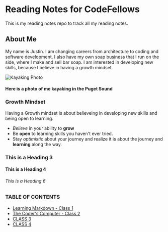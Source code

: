 # Reading Notes for CodeFellows

This is my reading notes repo to track all my reading notes.

## About Me

My name is Justin.  I am changing careers from architecture to coding and software development.  I also have my own soap business that I run on the side, where I make and sell bar soap.  I am interested in developing new skills, because I believe in having a growth mindset.

![Kayaking Photo](https://scontent-sea1-1.xx.fbcdn.net/v/t1.6435-9/121549527_10217143952062726_2814038383146855609_n.jpg?_nc_cat=105&ccb=1-3&_nc_sid=174925&_nc_ohc=Ne8nmxiusyIAX-M9ZjS&_nc_oc=AQledNBTBrwSq0A1dyqREmHbyEkmnYsGUvZM05VnGI-Tad58ILC8amBlDcvlJ6VCSCM&_nc_ht=scontent-sea1-1.xx&oh=1847f38f1b9e901a109eed8d113f642d&oe=60D248AE)
#### Here is a photo of me kayaking in the Puget Sound

### Growth Mindset

Having a Growth mindset is about believeing in developing new skills and being open to learning.

- *Believe* in your ability to **grow**
- Be **open** to learning skills you haven't ever tried.
- Stay *optimistic* about your journey and realize it is about the journey and **learning** along the way.

### This is a Heading 3
#### This is a Heading 4
###### This is a Heading 6

### TABLE OF CONTENTS
- [Learning Markdown - Class 1](learningmarkdownnotes.md)
- [The Coder's Computer - Class 2](thecoderscomputer.md)
- [CLASS 3](github.md)
- [CLASS 4]()
